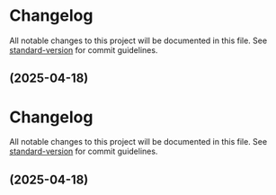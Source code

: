 # Changelog

All notable changes to this project will be documented in this file. See [standard-version](https://github.com/conventional-changelog/standard-version) for commit guidelines.

## [](https://github.com/geekiechen/chens-modpack-py/compare/v0.4.0...v) (2025-04-18)

# Changelog

All notable changes to this project will be documented in this file. See [standard-version](https://github.com/conventional-changelog/standard-version) for commit guidelines.

## [](https://github.com/geekiechen/chens-modpack-py/compare/v0.4.0...v) (2025-04-18)
